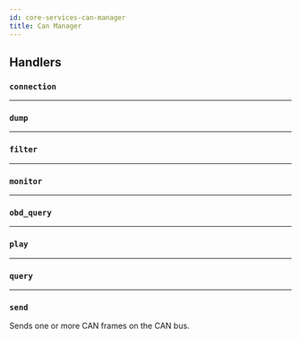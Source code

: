 ```yaml
---
id: core-services-can-manager
title: Can Manager
---
```


## Handlers
### `connection`



----
### `dump`



----
### `filter`



----
### `monitor`



----
### `obd_query`



----
### `play`



----
### `query`



----
### `send`

Sends one or more CAN frames on the CAN bus.
